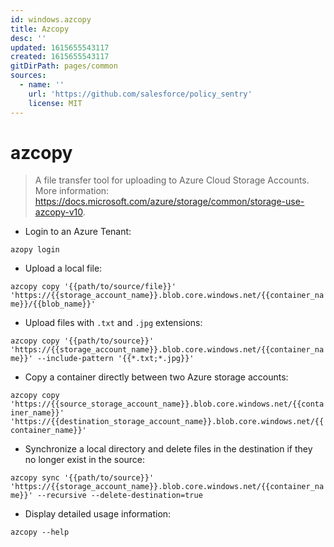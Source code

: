 ```yaml
---
id: windows.azcopy
title: Azcopy
desc: ''
updated: 1615655543117
created: 1615655543117
gitDirPath: pages/common
sources:
  - name: ''
    url: 'https://github.com/salesforce/policy_sentry'
    license: MIT
---
```

# azcopy

> A file transfer tool for uploading to Azure Cloud Storage Accounts.
> More information: <https://docs.microsoft.com/azure/storage/common/storage-use-azcopy-v10>.

- Login to an Azure Tenant:

`azopy login`

- Upload a local file:

`azcopy copy '{{path/to/source/file}}' 'https://{{storage_account_name}}.blob.core.windows.net/{{container_name}}/{{blob_name}}'`

- Upload files with `.txt` and `.jpg` extensions:

`azcopy copy '{{path/to/source}}' 'https://{{storage_account_name}}.blob.core.windows.net/{{container_name}}' --include-pattern '{{*.txt;*.jpg}}'`

- Copy a container directly between two Azure storage accounts:

`azcopy copy 'https://{{source_storage_account_name}}.blob.core.windows.net/{{container_name}}' 'https://{{destination_storage_account_name}}.blob.core.windows.net/{{container_name}}'`

- Synchronize a local directory and delete files in the destination if they no longer exist in the source:

`azcopy sync '{{path/to/source}}' 'https://{{storage_account_name}}.blob.core.windows.net/{{container_name}}' --recursive --delete-destination=true`

- Display detailed usage information:

`azcopy --help`

